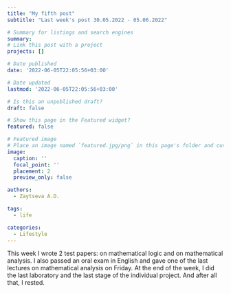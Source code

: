 ```yaml
---
title: "My fifth post"
subtitle: "Last week's post 30.05.2022 - 05.06.2022"

# Summary for listings and search engines
summary: 
# Link this post with a project
projects: []

# Date published
date: '2022-06-05T22:05:56+03:00'

# Date updated
lastmod: '2022-06-05T22:05:56+03:00'

# Is this an unpublished draft?
draft: false

# Show this page in the Featured widget?
featured: false

# Featured image
# Place an image named `featured.jpg/png` in this page's folder and customize its options here.
image:
  caption: ''
  focal_point: ''
  placement: 2
  preview_only: false

authors:
  - Zaytseva A.D.

tags:
  - life

categories:
  - Lifestyle
---
```


This week I wrote 2 test papers: on mathematical logic and on mathematical analysis. I also passed an oral exam in English and gave one of the last lectures on mathematical analysis on Friday. At the end of the week, I did the last laboratory and the last stage of the individual project. And after all that, I rested.

